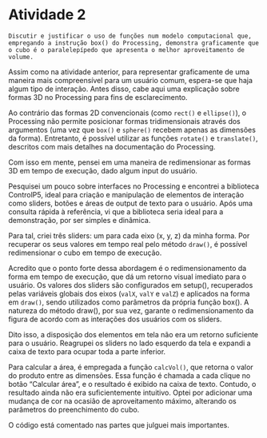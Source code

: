 # Atividade 2

`
Discutir e justificar o uso de funções num modelo computacional que, empregando a instrução box() do Processing, demonstra graficamente que o cubo é o paralelepípedo que apresenta o melhor aproveitamento de volume.
`

Assim como na atividade anterior, para representar graficamente de uma maneira mais compreensível para um usuário comum, espera-se que haja algum tipo de interação. Antes disso, cabe aqui uma explicação sobre formas 3D no Processing para fins de esclarecimento.

Ao contrário das formas 2D convencionais (como `rect()` e `ellipse()`), o Processing não permite posicionar formas tridimensionais através dos argumentos (uma vez que `box()` e `sphere()` recebem apenas as dimensões da forma). Entretanto, é possível utilizar as funções `rotate()` e `translate()`, descritos com mais detalhes na documentação do Processing.

Com isso em mente, pensei em uma maneira de redimensionar as formas 3D em tempo de execução, dado algum input do usuário.

Pesquisei um pouco sobre interfaces no Processing e encontrei a biblioteca ControlP5, ideal para criação e manipulação de elementos de interação como sliders, botões e áreas de output de texto para o usuário. Após uma consulta rápida à referência, vi que a biblioteca seria ideal para a demonstração, por ser simples e dinâmica.

Para tal, criei três sliders: um para cada eixo (x, y, z) da minha forma. Por recuperar os seus valores em tempo real pelo método `draw()`, é possível redimensionar o cubo em tempo de execução.

Acredito que o ponto forte dessa abordagem é o redimensionamento da forma em tempo de execução, que dá um retorno visual imediato para o usuário. Os valores dos sliders são configurados em setup(), recuperados pelas variáveis globais dos eixos (`valX`, `valY` e `valZ`) e aplicados na forma em `draw()`, sendo utilizados como parâmetros da própria função box(). A natureza do método draw(), por sua vez, garante o redimensionamento da figura de acordo com as interações dos usuários com os sliders.

Dito isso, a disposição dos elementos em tela não era um retorno suficiente para o usuário. Reagrupei os sliders no lado esquerdo da tela e expandi a caixa de texto para ocupar toda a parte inferior.

Para calcular a área, é empregada a função `calcVol()`, que retorna o valor do produto entre as dimensões. Essa função é chamada a cada clique no botão “Calcular área”, e o resultado é exibido na caixa de texto. Contudo, o resultado ainda não era suficientemente intuitivo. Optei por adicionar uma mudança de cor na ocasião de aproveitamento máximo, alterando os parâmetros do preenchimento do cubo. 

O código está comentado nas partes que julguei mais importantes.

